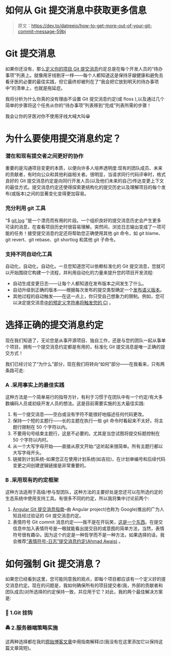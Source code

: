# 如何从 Git 提交消息中获取更多信息

> 原文：<https://dev.to/datreeio/how-to-get-more-out-of-your-git-commit-message-59bj>

# Git 提交消息

如果你还没有，那么[定义你的项目 Git 提交消息](http://www.commitlogsfromlastnight.com/)约定总是在每个开发人员的“待办事项”列表上。就像用牙线剔牙一样——每个人都知道这是保持牙龈健康和避免去看牙医的必要的最佳实践，但它最终却被列在了“我会把它放到明天的待办事项中”的清单上，也就是拖延症。

我将分析为什么你真的没有理由不设置 Git 提交消息约定(或 floss ),以及通过几个简单的步骤将这个任务从你的“待办事项”列表移到“完成”列表所需的步骤！

我会让你的牙医对你不使用牙线大喊大叫😁

# 为什么要使用提交消息约定？

### 潜在和现有提交者之间更好的协作

重要的是沟通项目变更的本质，以便向许多人培养透明度:现有的团队成员、未来的贡献者，有时向公众和其他利益相关者。很明显，当请求同行代码评审时，格式良好的 Git 提交消息约定是向同行开发人员(以及他们未来的自己)传达变更上下文的最佳方式。提交消息约定还使得探索更结构化的提交历史以及理解项目的每个发布(或版本)之间的显著变化变得更加容易。

### 充分利用 git 工具

“$ [git log](https://git-scm.com/docs/git-log) ”是一个漂亮而有用的片段。一个组织良好的提交消息历史会产生更多可读的消息，在查看项目历史时很容易理解。突然间，浏览日志输出变成了一项可能的任务！接受提交消息约定还将帮助您正确使用其他 git 命令，如 git blame、git revert、git rebase、git shortlog 和其他 git 子命令。

### 支持不同自动化工具

自动化，自动化，自动化。一旦您知道您可以依赖标准化的 Git 提交消息，您就可以开始围绕它构建一个流程，并利用自动化的力量来提升您的项目开发流程:

*   自动生成变更日志——让每个人都知道在发布版本之间发生了什么。
*   自动升级到正确的版本——根据每次发布的提交类型确定一个[发布语义版本](https://github.com/semantic-release/semantic-release)。
*   其他过程的自动触发——在这一点上，你只受自己想象力的限制。例如，您可以决定提交消息[中的预定义字符串将触发您的 CI](https://github.com/jenkinsci/commit-message-trigger-plugin) 。

# 选择正确的提交消息约定

现在我们知道了，无论您是从事开源项目、独自工作，还是与您的团队一起从事单个项目，拥有一个提交消息约定都是有用的，标准化 Git 提交消息是唯一正确的提交方式！

我们已经讨论了“为什么”部分，现在我们将转向“如何”部分——在我看来，只有两条路可走:

### A .采用事实上的最佳实践

这种方法是一个简单易行的指导方针，有利于习惯于在团队中有一个约定/有大多数编码人员或初级开发人员的想法。这是目前需要实施的五大最佳实践:

1.  有一个提交消息——空白或没有字符不能很好地描述任何代码更改。
2.  保持一个短的主题行——长的主题在执行一些 git 命令时看起来不太好。将主题行限制在 50 个字符以内。
3.  不要用句号结束主题行，这是不必要的。尤其是当您试图将提交标题控制在 50 个字符以内时。
4.  从一个大写字母开始——直接从原文开始:“这听起来很简单。所有主题行都以大写字母开头。
5.  链接到计划系统–如果您正在使用计划系统(如吉拉)，在计划单编号和后续代码变更之间创建逻辑链接是非常重要的。

### B .采用现有的约定框架

这种方法适用于高级/参与型团队，这种方法的主要好处是您还可以在所选约定的生态系统中使用支持工具。有很多不同的约定，所以我将集中讨论前两个:

1.  [Angular Git 提交消息指南](https://github.com/angular/angular/blob/master/CONTRIBUTING.md#commit)–由 Angular project(也称为 Google)推出的广为人知且经过验证的 Git 提交消息约定。
2.  表情符号 Git commit 消息约定——我不是在开玩笑，[这是一个东西](https://github.com/carloscuesta/gitmoji)。在提交信息中加入表情符号是一眼就能看出提交目的或意图的简单方法，当然，表情符号很有趣😜。因为这个约定是一种哲学而不是一种方法，如果选择的话，我会推荐[“表情符号-日志”提交消息约定(Ahmad Awais)](https://opensource.com/article/19/2/emoji-log-git-commit-messages) 。

# 如何强制 Git 提交消息？

如果您已经看到这里，您可能同意我的观点，即每个项目都应该有一个定义好的提交消息约定。现在的问题是，我如何确保所有的项目提交者(我，外部的贡献者和团队成员)对所选择的约定保持一致，并应用于它？对此，我的两个最佳解决方案是:

### 🔧 1.Git 挂钩

### 🚔 2.服务器端策略实施

这两种选择都在我的[原始博客文章](https://datree.io/blog/git-commit-message-conventions-for-readable-git-log/?source=dev.to)中用指南解释过(我没有在这里添加它以保持这篇文章简短)。